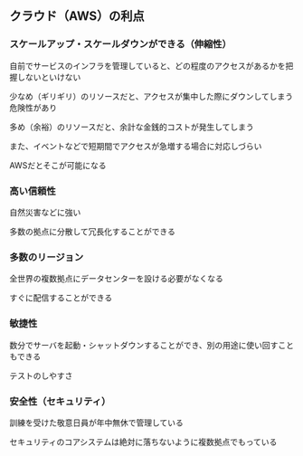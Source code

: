 ## クラウド（AWS）の利点

### スケールアップ・スケールダウンができる（伸縮性）

自前でサービスのインフラを管理していると、どの程度のアクセスがあるかを把握しないといけない

少なめ（ギリギリ）のリソースだと、アクセスが集中した際にダウンしてしまう危険性があり

多め（余裕）のリソースだと、余計な金銭的コストが発生してしまう

また、イベントなどで短期間でアクセスが急増する場合に対応しづらい

AWSだとそこが可能になる

### 高い信頼性

自然災害などに強い

多数の拠点に分散して冗長化することができる

### 多数のリージョン

全世界の複数拠点にデータセンターを設ける必要がなくなる

すぐに配信することができる

### 敏捷性

数分でサーバを起動・シャットダウンすることができ、別の用途に使い回すこともできる

テストのしやすさ

### 安全性（セキュリティ）

訓練を受けた敬意日員が年中無休で管理している

セキュリティのコアシステムは絶対に落ちないように複数拠点でもっている

　

